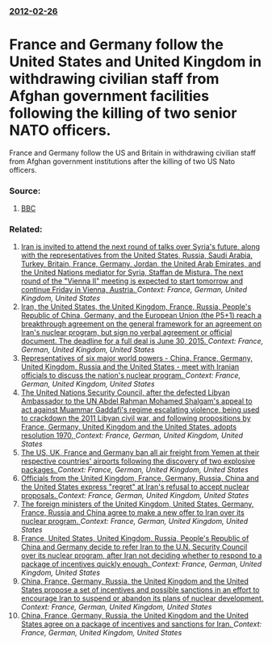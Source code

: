 ### [2012-02-26](/news/2012/02/26/index.md)

# France and Germany follow the United States and United Kingdom in withdrawing civilian staff from Afghan government facilities following the killing of two senior NATO officers. 

France and Germany follow the US and Britain in withdrawing civilian staff from Afghan government institutions after the killing of two US Nato officers.


### Source:

1. [BBC](http://www.bbc.co.uk/news/world-asia-17171798)

### Related:

1. [Iran is invited to attend the next round of  talks  over Syria's future, along with the representatives from the United States, Russia, Saudi Arabia, Turkey, Britain, France, Germany, Jordan,  the United Arab Emirates, and the United Nations mediator for Syria, Staffan de Mistura. The next round of the "Vienna II" meeting is expected to start tomorrow and continue Friday in Vienna, Austria. ](/news/2015/10/27/iran-is-invited-to-attend-the-next-round-of-talks-over-syria-s-future-along-with-the-representatives-from-the-united-states-russia-saud.md) _Context: France, German, United Kingdom, United States_
2. [Iran, the United States, the United Kingdom, France, Russia, People's Republic of China, Germany, and the European Union (the P5+1) reach a breakthrough agreement on the general framework for an agreement on Iran's nuclear program, but sign no verbal agreement or official document. The deadline for a full deal is June 30, 2015. ](/news/2015/04/2/iran-the-united-states-the-united-kingdom-france-russia-people-s-republic-of-china-germany-and-the-european-union-the-p5-1-reach-a.md) _Context: France, German, United Kingdom, United States_
3. [Representatives of six major world powers - China, France, Germany, United Kingdom, Russia and the United States - meet with Iranian officials to discuss the nation's nuclear program. ](/news/2013/02/26/representatives-of-six-major-world-powers-a-china-france-germany-united-kingdom-russia-and-the-united-states-a-meet-with-iranian-off.md) _Context: France, German, United Kingdom, United States_
4. [The United Nations Security Council, after the defected Libyan Ambassador to the UN Abdel Rahman Mohamed Shalgam's appeal to act against Muammar Gaddafi's regime escalating violence, being used to crackdown the 2011 Libyan civil war, and following propositions by France, Germany, United Kingdom and the United States, adopts resolution 1970, ](/news/2011/02/26/the-united-nations-security-council-after-the-defected-libyan-ambassador-to-the-un-abdel-rahman-mohamed-shalgam-s-appeal-to-act-against-mua.md) _Context: France, German, United Kingdom, United States_
5. [The US, UK, France and Germany ban all air freight from Yemen at their respective countries' airports following the discovery of two explosive packages. ](/news/2010/10/31/the-us-uk-france-and-germany-ban-all-air-freight-from-yemen-at-their-respective-countries-airports-following-the-discovery-of-two-explosi.md) _Context: France, German, United Kingdom, United States_
6. [ Officials from the United Kingdom, France, Germany, Russia, China and the United States express "regret" at Iran's refusal to accept nuclear proposals. ](/news/2009/11/20/officials-from-the-united-kingdom-france-germany-russia-china-and-the-united-states-express-regret-at-iran-s-refusal-to-accept-nuclea.md) _Context: France, German, United Kingdom, United States_
7. [ The foreign ministers of the United Kingdom, United States, Germany, France, Russia and China agree to make a new offer to Iran over its nuclear program. ](/news/2008/05/2/the-foreign-ministers-of-the-united-kingdom-united-states-germany-france-russia-and-china-agree-to-make-a-new-offer-to-iran-over-its-nu.md) _Context: France, German, United Kingdom, United States_
8. [ France, United States, United Kingdom, Russia, People's Republic of China and Germany decide to refer Iran to the U.N. Security Council over its nuclear program, after Iran not deciding whether to respond to a package of incentives quickly enough. ](/news/2006/07/12/france-united-states-united-kingdom-russia-people-s-republic-of-china-and-germany-decide-to-refer-iran-to-the-u-n-security-council-ove.md) _Context: France, German, United Kingdom, United States_
9. [ China, France, Germany, Russia, the United Kingdom and the United States propose a set of incentives and possible sanctions in an effort to encourage Iran to suspend or abandon its plans of nuclear development. ](/news/2006/06/2/china-france-germany-russia-the-united-kingdom-and-the-united-states-propose-a-set-of-incentives-and-possible-sanctions-in-an-effort-to.md) _Context: France, German, United Kingdom, United States_
10. [ China, France, Germany, Russia, the United Kingdom and the United States agree on a package of incentives and sanctions for Iran. ](/news/2006/06/1/china-france-germany-russia-the-united-kingdom-and-the-united-states-agree-on-a-package-of-incentives-and-sanctions-for-iran.md) _Context: France, German, United Kingdom, United States_
